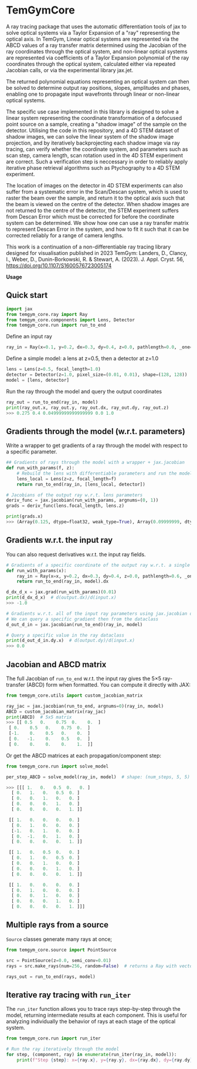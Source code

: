 # TemGymCore

A ray tracing package that uses the automatic differentiation tools of jax to solve optical systems
via a Taylor Expansion of a "ray" representing the optical axis. 
In TemGym, Linear optical systems are represented via the ABCD values of a ray 
transfer matrix determined using the Jacobian of the ray coordinates through the optical system, and non-linear optical systems are represented via 
coefficients of a Taylor Expansion polynomial of the ray coordinates through the optical system, calculated either via repeated Jacobian calls, 
or via the experimental library jax.jet.

The returned polynomial equations representing an optical system can then be solved to determine output ray positions, 
slopes, amplitudes and phases, enabling one to propagate input wavefronts through linear or non-linear optical systems. 

The specific use case implemented in this library is designed to solve a linear system representing the coordinate transformation of a defocused point source on 
a sample, creating a "shadow image" of the sample on the detector. Utilising the code in this repository, and a 4D STEM dataset of shadow images, we can solve the linear system of the shadow image projection, and by iteratively backprojecting each shadow image via ray tracing, can verify whether the coordinate system, and parameters such as scan step, camera length, scan rotation used in the 4D STEM experiment are correct. Such a verification step is neccessary in order to reliably apply iterative phase retrieval algorithms such as Ptychography to a 4D STEM experiment. 

The location of images on the detector in 4D STEM experiments can also suffer from a systematic error in the Scan/Descan system, which is used to raster the beam over the sample, and return it to the optical axis such that the beam is viewed on the centre of the detector. When shadow images are not returned to the centre of the detector, the STEM experiment suffers from Descan Error which must be corrected for before the coordinate system can be determined. We show how one can use a ray transfer matrix to represent Descan Error in the system, and how to fit it such that it can be corrected reliably for a range of camera lengths.

This work is a continuation of a non-differentiable ray tracing library designed for visualisation published in 2023
TemGym: Landers, D., Clancy, I., Weber, D., Dunin-Borkowski, R. & Stewart, A. (2023). J. Appl. Cryst. 56, https://doi.org/10.1107/S1600576723005174

**Usage**

## Quick start

```python
import jax
from temgym_core.ray import Ray
from temgym_core.components import Lens, Detector
from temgym_core.run import run_to_end
```

Define an input ray

```python
ray_in = Ray(x=0.1, y=0.2, dx=0.3, dy=0.4, z=0.0, pathlength=0.0, _one=1.0)
```

Define a simple model: a lens at z=0.5, then a detector at z=1.0

```python
lens = Lens(z=0.5, focal_length=1.0)
detector = Detector(z=1.0, pixel_size=(0.01, 0.01), shape=(128, 128))
model = [lens, detector]
```
Run the ray through the model and query the output coordinates

```python
ray_out = run_to_end(ray_in, model)
print(ray_out.x, ray_out.y, ray_out.dx, ray_out.dy, ray_out.z)
>>> 0.275 0.4 0.04999999999999999 0.0 1.0
```
## Gradients through the model (w.r.t. parameters)

Write a wrapper to get gradients of a ray through the model with respect to a specific parameter. 

```python
## Gradients of rays through the model with a wrapper + jax.jacobian
def run_with_params(f, z):
    # Rebuild the lens with differentiable parameters and run the model
    lens_local = Lens(z=z, focal_length=f)
    return run_to_end(ray_in, [lens_local, detector])

# Jacobians of the output ray w.r.t. lens parameters
deriv_func = jax.jacobian(run_with_params, argnums=(0, 1))
grads = deriv_func(lens.focal_length, lens.z)

print(grads.x)
>>> (Array(0.125, dtype=float32, weak_type=True), Array(0.09999999, dtype=float32, weak_type=True))
```


## Gradients w.r.t. the input ray

You can also request derivatives w.r.t. the input ray fields.

```python
# Gradients of a specific coordinate of the output ray w.r.t. a single input ray parameter using jax.grad directly
def run_with_params(x):
    ray_in = Ray(x=x, y=0.2, dx=0.3, dy=0.4, z=0.0, pathlength=0.6, _one=1.0)
    return run_to_end(ray_in, model).dx

d_dx_d_x = jax.grad(run_with_params)(0.01)
print(d_dx_d_x)  # d(output.dx)/d(input.x)
>>> -1.0

# Gradients w.r.t. all of the input ray parameters using jax.jacobian directly
# We can query a specific gradient then from the dataclass
d_out_d_in = jax.jacobian(run_to_end)(ray_in, model)

# Query a specific value in the ray dataclass
print(d_out_d_in.dy.x)  # d(output.dy)/d(input.x)
>>> 0.0
```


## Jacobian and ABCD matrix

The full Jacobian of `run_to_end` w.r.t. the input ray gives the 5×5 ray-transfer (ABCD) form when formatted. You can compute it directly with JAX:

```python
from temgym_core.utils import custom_jacobian_matrix

ray_jac = jax.jacobian(run_to_end, argnums=0)(ray_in, model)
ABCD = custom_jacobian_matrix(ray_jac)
print(ABCD)  # 5x5 matrix
>>> [[ 0.5   0.    0.75  0.    0.  ]
 [ 0.    0.5   0.    0.75  0.  ]
 [-1.    0.    0.5   0.    0.  ]
 [ 0.   -1.    0.    0.5   0.  ]
 [ 0.    0.    0.    0.    1.  ]]
```

Or get the ABCD matrices at each propagation/component step:

```python
from temgym_core.run import solve_model

per_step_ABCD = solve_model(ray_in, model)  # shape: (num_steps, 5, 5)

>>> [[[ 1.   0.   0.5  0.   0. ]
  [ 0.   1.   0.   0.5  0. ]
  [ 0.   0.   1.   0.   0. ]
  [ 0.   0.   0.   1.   0. ]
  [ 0.   0.   0.   0.   1. ]]

 [[ 1.   0.   0.   0.   0. ]
  [ 0.   1.   0.   0.   0. ]
  [-1.   0.   1.   0.   0. ]
  [ 0.  -1.   0.   1.   0. ]
  [ 0.   0.   0.   0.   1. ]]

 [[ 1.   0.   0.5  0.   0. ]
  [ 0.   1.   0.   0.5  0. ]
  [ 0.   0.   1.   0.   0. ]
  [ 0.   0.   0.   1.   0. ]
  [ 0.   0.   0.   0.   1. ]]

 [[ 1.   0.   0.   0.   0. ]
  [ 0.   1.   0.   0.   0. ]
  [ 0.   0.   1.   0.   0. ]
  [ 0.   0.   0.   1.   0. ]
  [ 0.   0.   0.   0.   1. ]]]
```


## Multiple rays from a source

`Source` classes generate many rays at once;

```python
from temgym_core.source import PointSource

src = PointSource(z=0.0, semi_conv=0.01)
rays = src.make_rays(num=256, random=False)  # returns a Ray with vector fields

rays_out = run_to_end(rays, model)
```

## Iterative ray tracing with `run_iter`

The `run_iter` function allows you to trace rays step-by-step through the model, returning intermediate results at each component. This is useful for analyzing individually the behavior of rays at each stage of the optical system.

```python
from temgym_core.run import run_iter

# Run the ray iteratively through the model
for step, (component, ray) in enumerate(run_iter(ray_in, model)):
    print(f"Step {step}: x={ray.x}, y={ray.y}, dx={ray.dx}, dy={ray.dy}, z={ray.z}")

```
